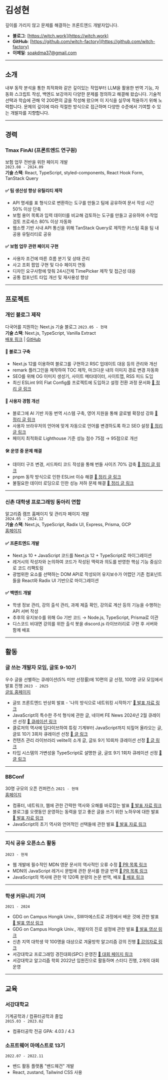 # 김성현  
깊이를 가리지 않고 문제를 해결하는 프론트엔드 개발자입니다.

- **블로그**: [https://witch.work](https://witch.work)  
- **GitHub**: [https://github.com/witch-factory](https://github.com/witch-factory)  
- **이메일**: [soakdma37@gmail.com](mailto:soakdma37@gmail.com)

---

## 소개

내부 동작 분석을 통한 최적화와 같은 깊이있는 작업부터 LLM을 활용한 번역 기능, 자동화 스크립트 작성, 백엔드 보강까지 다양한 문제를 정의하고 해결해 왔습니다. 기술적 선택과 학습에 관해 약 200편의 글을 작성해 왔으며 이 지식을 실무에 적용하기 위해 노력합니다. 문제의 깊이에 따라 적절한 방식으로 접근하며 다양한 수준에서 기여할 수 있는 개발자를 지향합니다.

---

## 경력

### Tmax FinAI (프론트엔드 연구원)  
보험 업무 전반을 위한 페이지 개발  
`2023.08 - 2024.09`  
**기술 스택**: React, TypeScript, styled-components, React Hook Form, TanStack Query

#### ✅ 팀 생산성 향상 유틸리티 제작
- API 명세를 표 형식으로 변환하는 도구를 만들고 팀에 공유하여 문서 작성 시간 50% 이상 단축
- 보험 용어 목록과 입력 데이터를 비교해 검토하는 도구를 만들고 공유하여 수작업 검토 프로세스 80% 이상 자동화
- 웹소켓 기반 사내 API 통신을 위해 TanStack Query로 제작한 커스텀 훅을 팀 내 공용 유틸리티로 공유

#### ✅ 보험 업무 관련 페이지 구현
- 사용자 조건에 따른 흐름 분기 및 상태 관리
- 사고 조회 팝업 구현 및 다수 페이지 연동
- 디자인 요구사항에 맞춰 24시간제 TimePicker 제작 및 접근성 대응
- 공통 컴포넌트 타입 개선 및 재사용성 향상

---

## 프로젝트

### 개인 블로그 제작  
다국어를 지원하는 Next.js 기술 블로그
`2023.05 - 현재`  
**기술 스택**: Next.js, TypeScript, Vanilla Extract  
[배포 링크](https://witch.work) | [GitHub](https://github.com/witch-factory/witch-next-blog)

#### 🔨 블로그 구축
- Next.js 12를 이용하여 블로그를 구현하고 RSC 업데이트 대응 등의 관리와 개선
- remark 플러그인을 제작하여 TOC 제작, 마크다운 내의 이미지 경로 변경 자동화
- SEO를 위해 OG 이미지 생성기, 사이트 메타데이터, 사이트맵, RSS 피드 도입
- 최신 ESLint 9의 Flat Config를 프로젝트에 도입하고 설정 전환 과정 문서화 [🔗 정리 글 링크](https://witch.work/ko/posts/blog-eslint-configuration)

#### 🎯 사용자 경험 개선
- 블로그에 AI 기반 자동 번역 시스템 구축, 영어 지원을 통해 글로벌 확장성 강화 [🔗 정리 글 링크](https://witch.work/ko/posts/blog-auto-translation)
- 사용자 브라우저의 언어에 맞게 자동으로 언어를 변경하도록 하고 SEO 설정 [🔗 정리 글 링크](https://witch.work/ko/posts/blog-content-i18n)
- 페이지 최적화로 Lighthouse 기준 성능 점수 75점 → 95점으로 개선

#### 🛠 운영 중 문제 해결
- 데이터 구조 변경, 서드파티 코드 작성을 통해 번들 사이즈 70% 감축 [🔗 정리 글 링크](https://witch.work/ko/posts/blog-bundle-reduction)
- pnpm 동작 방식으로 인한 ESLint 이슈 해결 [🔗 정리 글 링크](https://witch.work/ko/posts/blog-eslint-pnpm-bugfix)
- 불필요한 데이터 로딩으로 인한 성능 저하 문제 해결 [🔗 정리 글 링크](https://witch.work/ko/posts/blog-fix20230808)

---

### 신촌 대학생 프로그래밍 동아리 연합  
알고리즘 캠프 홈페이지 및 관리자 페이지 개발  
`2024.05 - 2024.12`  
**기술 스택**: Next.js, TypeScript, Radix UI, Express, Prisma, GCP  
[홈페이지](https://icpc-sinchon.io)

#### ✅ 프론트엔드 개발
- Next.js 10 + JavaScript 코드를 Next.js 12 + TypeScript로 마이그레이션
- 레거시의 작성자와 논의하여 코드가 작성된 맥락과 의도를 반영한 핵심 기능 중심으로 코드 리팩토링
- 광범위한 요소를 선택하는 DOM API로 작성되어 유지보수가 어렵던 기존 컴포넌트들을 React와 Radix UI 기반으로 마이그레이션

#### ✅ 백엔드 개발
- 학생 정보 관리, 강의 출석 관리, 과제 제출 확인, 강의료 계산 등의 기능을 수행하는 API 서버 작성
- 추후의 유지보수를 위해 Go 기반 코드 → Node.js, TypeScript, Prisma로 이관
- 디스코드 비대면 강의를 위한 출석 봇을 discord.js 라이브러리로 구현 후 서버와 함께 배포

---

## 활동

### 글 쓰는 개발자 모임, 글또 9-10기 
우수 글을 선별하는 큐레이션(5% 미만 선정률)에 10편의 글 선정, 100명 규모 모임에서 발표 진행
`2023 - 2025`  
[글또 홈페이지](https://geultto.github.io/)

- 글또 프론트엔드 반상회 발표 - '나의 방식으로 네트워킹 시작하기' [🔗 발표 자료 링크](https://github.com/witch-factory/presentations/blob/master/%EA%B8%80%EB%98%90_%EB%82%98%EC%9D%98_%EB%B0%A9%EC%8B%9D%EC%9C%BC%EB%A1%9C_%EB%84%A4%ED%8A%B8%EC%9B%8C%ED%82%B9_%EC%8B%9C%EC%9E%91%ED%95%98%EA%B8%B0.pdf)
- JavaScript의 특수한 주석 형식에 관한 글, 네이버 FE News 2024년 2월 큐레이션 선정 [🔗 큐레이션 링크](https://github.com/naver/fe-news/blob/master/issues/2024-02.md#js%EC%9D%98-%EC%A3%BC%EC%84%9D%EC%9D%80-%EA%B3%BC--%EB%BF%90%EB%A7%8C%EC%9D%B4-%EC%95%84%EB%8B%88%EB%8B%A4)
- 클로저의 역사에 딥다이브하여 튜링 기계부터 JavaScript까지 되짚어 올라오는 글, 글또 10기 3회차 큐레이션 선정 [🔗 글 링크](https://witch.work/ko/posts/javascript-closure-deep-dive-history)
- 컨텐츠 관리 라이브러리 velite의 소개 글, 글또 9기 10회차 큐레이션 선정 [🔗 글 링크](https://witch.work/ko/posts/velite-library-introduction)
- 타입 시스템의 가변성을 TypeScript로 설명한 글, 글또 9기 1회차 큐레이션 선정 [🔗 글 링크](https://witch.work/ko/posts/typescript-covariance-theory)

---

### BBConf  
30명 규모의 오픈 컨퍼런스
`2021 - 현재`  
[홈페이지](https://bbconf.kr/)

- 컴퓨터, 네트워크, 웹에 관한 간략한 역사와 오해를 바로잡는 발표 [🔗 발표 자료 링크](https://bbconfwebdav.vulcan.site/bbconf/2024-winter/%ea%b9%80%ec%84%b1%ed%98%84_%eb%b8%8c%eb%9d%bc%ec%9a%b0%ec%a0%80%ec%97%90%20google%ec%9d%84%20%ec%b9%98%eb%a9%b4%20%ec%83%9d%ea%b8%b0%eb%8a%94%20%ec%9d%bc%ea%b9%8c%ec%a7%80%20%ec%83%9d%ea%b8%b4%20%ec%9d%bc.pdf)
- 블로그를 오랫동안 운영하는 동력을 얻고 좋은 글을 쓰기 위한 노하우에 대한 발표 [🔗 발표 자료 링크](https://bbconfwebdav.vulcan.site/bbconf/2024-summer/%eb%a7%88%eb%85%80_%eb%b8%94%eb%a1%9c%ea%b7%b8%eb%a1%9c_%ec%a7%84%ec%a7%9c_%ea%b0%9c%eb%b0%9c%ec%9e%90%ec%b2%98%eb%9f%bc_%eb%b3%b4%ec%9d%b4%eb%8a%94_%eb%b2%95.pdf)
- JavaScript의 초기 역사와 언어적인 선택들에 관한 발표 [🔗 발표 자료 링크](https://bbconfwebdav.vulcan.site/bbconf/2023-winter/%EB%A7%88%EB%85%80_JS%EB%8A%94_%EC%99%9C_%EC%9D%B4_%EB%AA%A8%EC%96%91%EC%9D%BC%EA%B9%8C.pdf)

---

### 지식 공유 오픈소스 활동
`2023 - 현재`

- 웹 개발에 필수적인 MDN 영문 문서의 역사적인 오류 수정 [🔗 PR 목록 링크](https://github.com/mdn/content/pulls?q=is%3Apr+author%3A%08witch-factory)
- MDN의 JavaScript 레거시 문법에 관한 문서를 한글 번역 [🔗 PR 목록 링크](https://github.com/mdn/translated-content/pulls?q=is%3Apr+author%3A%08witch-factory)
- JavaScript의 역사에 관한 약 120쪽 분량의 논문 번역, 배포 [🔗 배포 링크](https://js-history.vercel.app/)

---

### 학생 커뮤니티 기여
`2021 - 2024`

- GDG on Campus Hongik Univ., SW마에스트로 과정에서 배운 것에 관한 발표 [🔗 발표 영상 링크](https://www.youtube.com/watch?v=RXpOaKQES-g)
- GDG on Campus Hongik Univ., 개발자의 진로 설정에 관한 발표 [🔗 발표 영상 링크](https://www.youtube.com/watch?v=SMMb56p7myg)
- 신촌 지역 대학생 약 100명을 대상으로 겨울방학 알고리즘 강의 진행 [🔗 강의자료 링크](https://github.com/witch-factory/presentations)
- 서강대학교 프로그래밍 경진대회(SPC) 운영진 [🔗 대회 페이지 링크](https://www.acmicpc.net/contest/view/897)
- 서강대학교 알고리즘 학회 2022년 임원진으로 활동하며 스터디 진행, 2개의 대회 운영

---

## 교육

### 서강대학교  
기계공학과 / 컴퓨터공학과 졸업  
`2015.03 - 2023.02`  
- 컴퓨터공학 전공 GPA: 4.03 / 4.3

### 소프트웨어 마에스트로 13기  
`2022.07 - 2022.11`  
- 밴드 활동 플랫폼 "밴드웨건" 개발  
- React, zustand, Tailwind CSS 사용
